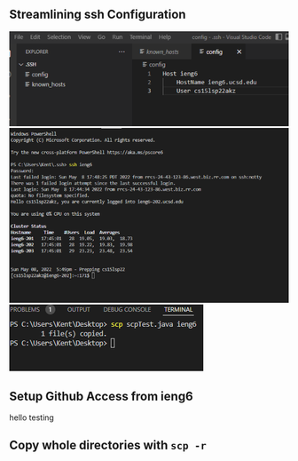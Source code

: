 ## Streamlining ssh Configuration
![sshconfig](sshConfig.png)
![sshlogin](sshLogin.png)
![scpTest](scpTest.png)

## Setup Github Access from ieng6
hello
testing

## Copy whole directories with `scp -r`
